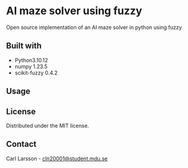 # AI maze solver using fuzzy
Open source implementation of an AI maze solver in python using fuzzy

## Built with
+ Python3.10.12
+ numpy 1.23.5 
+ scikit-fuzzy 0.4.2 


## Usage


## License
Distributed under the MIT license.

## Contact
Carl Larsson - cln20001@student.mdu.se

